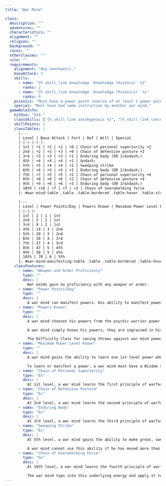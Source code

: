 ```yaml
---
title: "War Mind"

class:
  description: ""
  adventures: ""
  characteristics: ""
  alignment: ""
  religion: ""
  background: ""
  races: ""
  otherClasses: ""
  role: ""
  requirements:
    alignment: "Any nonchaotic."
    baseAttack: 3
    skills:
      - name: "{% skill_link knowledge 'Knowledge (History)' %}"
        ranks: 2
      - name: "{% skill_link knowledge 'Knowledge (Psionics)' %}"
        ranks: 8
    psionics: "Must have a power point reserve of at least 1 power point."
    special: "Must have had some instruction by another war mind."
  gameRuleInfo:
    hitDie: "d10."
    classSkills: ["{% skill_link autohypnosis %}", "{% skill_link concentration %}", "{% skill_link intimidate %}", "{% skill_link knowledge 'Knowledge (History)' %}", "{% skill_link knowledge 'Knowledge (Psionics)' %}", "{% skill_link psicraft %}"]
    skillPoints: 2
    classTables: |
      |---
      | Level | Base Attack | Fort | Ref | Will | Special
      |-|-|-|-|-|-
      | 1st | +1 | +2 | +2 | +0 | Chain of personal superiority +2
      | 2nd | +2 | +3 | +3 | +0 | Chain of defensive posture +2
      | 3rd | +3 | +3 | +3 | +1 | Enduring body (DR 1/&ndash;)
      | 4th | +4 | +4 | +4 | +1 | &ndash;
      | 5th | +5 | +4 | +4 | +1 | Sweeping strike
      | 6th | +6 | +5 | +5 | +2 | Enduring body (DR 2/&ndash;)
      | 7th | +7 | +5 | +5 | +2 | Chain of personal superiority +4
      | 8th | +8 | +6 | +6 | +2 | Chain of defensive posture +4
      | 9th | +9 | +6 | +6 | +3 | Enduring body (DR 3/&ndash;)
      | 10th | +10 | +7 | +7 | +3 | Chain of overwhelming force
      {: #war-mind-table .table .table-bordered .table-hover .table-striped data-caption="Table: The War Mind" }

      |---
      | Level | Power Points/Day | Powers Known | Maximum Power Level Known
      |-|-|-|-
      | 1st | 2 | 1 | 1st
      | 2nd | 5 | 2 | 1st
      | 3rd | 9 | 2 | 1st
      | 4th | 14 | 3 | 2nd
      | 5th | 20 | 3 | 2nd
      | 6th | 28 | 4 | 3rd
      | 7th | 37 | 4 | 3rd
      | 8th | 47 | 5 | 4th
      | 9th | 58 | 5 | 4th
      | 10th | 70 | 6 | 5th
      {: #war-mind-manifesting-table .table .table-bordered .table-hover .table-striped data-caption="Table: War Mind Manifesting" }
    classFeatures:
      - name: "Weapon and Armor Proficiency"
        type: ""
        desc: |
          War minds gain no proficiency with any weapon or armor.
      - name: "Power Points/Day"
        type: ""
        desc: |
          A war mind can manifest powers. His ability to manifest powers is limited by the power points he has available. His base daily allotment of power points is given on Table: The War Mind. In addition, he receives bonus power points per day if he has a high Wisdom score. His race may also provide bonus power points per day, as may certain feats and items. If a war mind has power points from a different class, those points are pooled together and usable to manifest powers from either class. Bonus power points from having a high ability score can be gained only for the character's highest psionic class.
      - name: "Powers Known"
        type: ""
        desc: |
          A war mind chooses his powers from the psychic warrior power list. At 1st level, a war mind knows one psychic warrior power of your choice. At every even-numbered level higher than 1st, he learns one new power. A war mind can manifest any power that has a power point cost equal to or lower than his manifester level. The total number of powers a war mind can manifest per day is limited only by his daily power points.

          A war mind simply knows his powers; they are ingrained in his mind. He does not need to prepare them (in the way that some spellcasters prepare their spells), though he must get a good night's sleep each day to regain all his spent power points.

          The Difficulty Class for saving throws against war mind powers is 10 + the power's level + the war mind's Wisdom modifier.
      - name: "Maximum Power Level Known"
        type: ""
        desc: |
          A war mind gains the ability to learn one 1st-level power when he takes his first level in the prestige class. As he attains each even-numbered level beyond 2nd, a war mind gains the ability to master more complex powers.

          To learn or manifest a power, a war mind must have a Wisdom score of at least 10 + the power's level.
      - name: "Chain of Personal Superiority"
        type: "Ex"
        desc: |
          At 1st level, a war mind learns the first principle of warfare for the individual combatant: the ability to both deal punishment and take it. Calling upon inner reserves of knowledge and dedication, a war mind can provide himself with a +2 insight bonus to Strength and Constitution for up to 1 minute. A war mind can use this power three times per day. Activating this power is a free action. At 7th level, the insight bonus to Strength and Constitution improves to +4.
      - name: "Chain of Defensive Posture"
        type: "Ex"
        desc: |
          At 2nd level, a war mind learns the second principle of warfare for the individual combatant: the ability to avoid the enemy's counterattacks if that enemy is not immediately overwhelmed. Calling upon inner reserves of knowledge and dedication, a war mind can provide himself with a +2 insight bonus to Armor Class for up to 1 minute. A war mind can use this power three times per day. Activating this power is a free action. At 8th level, the insight bonus to Armor Class improves to +4.
      - name: "Enduring Body"
        type: "Ex"
        desc: |
          At 3rd level, a war mind learns the third principle of warfare for the individual combatant: to unleash in oneself the spirit of the enduring body. The spirit of the ideal body transforms a war mind, granting him damage reduction 1/&ndash;. At 6th level, his damage reduction improves to 2/&ndash;. At 9th level, his damage reduction improves to 3/&ndash;.
      - name: "Sweeping Strike"
        type: "Ex"
        desc: |
          At 5th level, a war mind gains the ability to make great, sweeping swings with a melee weapon. On each melee attack a war mind makes, he can choose squares he threatens that are adjacent to each other, and his attacks apply to creatures in those two squares equally. A war mind can use this ability on any attack, even an attack of opportunity or a cleave attempt.

          A war mind cannot use this ability if he has moved more than 10 feet since the end of his last turn. If a war mind drops one or both of his foes with a sweeping strike, he can attempt a cleave normally; however, he makes only one cleave attempt per sweeping strike, even if he drops more than one foe.
      - name: "Chain of Overwhelming Force"
        type: "Su"
        desc: |
          At 10th level, a war mind learns the fourth principle of warfare for the individual combatant: to discover the underlying violence of the world and deliver it in a perfectly executed attack.

          The war mind taps into this underlying energy and apply it to a single attack, dealing an extra 10d6 points of damage. A war mind can use this power once per day. Activating this power is a free action. If the attack misses, the power is wasted.
---
```


